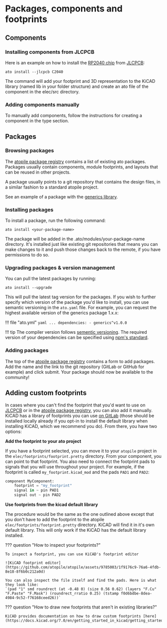 # Packages, components and footprints

## Components

### Installing components from JLCPCB

Here is an example on how to install the [RP2040 chip](https://www.lcsc.com/product-detail/Microcontroller-Units-MCUs-MPUs-SOCs_Raspberry-Pi-RP2040_C2040.html) from [JLCPCB](https://jlcpcb.com/parts):

`ato install --jlcpcb C2040`

The command will add your footprint and 3D representation to the KiCAD library (named lib in your folder structure) and create an ato file of the component in the elec/src directory.

### Adding components manually

To manually add components, follow the instructions for creating a component in the type section.
<!--
TODO: link to the types
-->

## Packages

### Browsing packages

The [atopile package registry](https://packages.atopile.io) contains a list of existing ato packages. Packages usually contain components, module footprints, and layouts that can be reused in other projects.

A package usually points to a git repository that contains the design files, in a similar fashion to a standard atopile project.

See an example of a package with the [generics library](https://gitlab.atopile.io/packages/generics).

### Installing packages

To install a package, run the following command:

`ato install <your-package-name>`

The package will be added in the .ato/modules/your-package-name directory. It's installed just like existing git repositories that means you can make changes to it and push those changes back to the remote, if you have permissions to do so.

### Upgrading packages & version management

You can pull the latest packages by running:

`ato install --upgrade`

This will pull the latest tag version for the packages. If you wish to further specify which version of the package you'd like to install, you can use semantic versioning in the `ato.yaml` file. For example, you can request the highest available version of the generics package 1.x.x:

!!! file "ato.yml"
    ```yaml
    ...
    dependencies:
    - generics^v1.0.0
    ```

!!! tip
    The compiler version follows [sementic versioning](https://semver.org). The required version of your dependencies can be specified using [npm's standard](https://docs.npmjs.com/about-semantic-versioning).

### Adding packages

The top of the [atopile package registry](https://packages.atopile.io) contains a form to add packages. Add the name and the link to the git repository (GitLab or GitHub for example) and click submit. Your package should now be available to the community!


## Adding custom footprints

In cases where you can't find the footprint that you'd want to use on [JLCPCB](https://jlcpcb.com/parts) or in the [atopile package registry](https://packages.atopile.io), you can also add it manually. KiCAD has a library of footprints you can use [on GitLab](https://gitlab.com/kicad/libraries/kicad-footprints) (those should be installed locally already if you opt-in to install the default library when installing KiCAD, which we recommend you do). From there, you have two options:

**Add the footprint to your ato project**

If you have a footprint selected, you can move it to your `atopile` project in the `elec/footprints/footprint.pretty` directory.
From your component, you can point to that footprint. You also need to connect the footprint pads to signals that you will use throughout your project. For example, if the footprint is called `my_footprint.kicad_mod` and the pads `PAD1` and `PAD2`:

```python
component MyComponent:
    footprint = "my_footprint"
    signal in ~ pin PAD1
    signal out ~ pin PAD2
```

**Use footprints from the kicad default library**

The procedure would be the same as the one outlined above except that you don't have to add the footprint to the atopile `elec/footprints/footprint.pretty` directory. KiCAD will find it in it's own default library. This will only work if the KiCAD has the default library installed.


??? question "How to inspect your footprints?"

    To inspect a footprint, you can use KiCAD's footprint editor

    ![KiCAD footprint editor](https://github.com/atopile/atopile/assets/9785003/1f9176c9-76a6-4fdb-8e18-8f6b0c212a0d)

    You can also inspect the file itself and find the pads. Here is what they look like:
    `(pad "1" smd roundrect (at -0.48 0) (size 0.56 0.62) (layers "F.Cu" "F.Paste" "F.Mask") (roundrect_rratio 0.25) (tstamp f0d6bdbe-8dea-4984-9c52-f76168ceed26))`

??? question "How to draw new footprints that aren't in existing libraries?"

    KiCAD provides documentation on how to draw custom footprints [here](https://docs.kicad.org/7.0/en/getting_started_in_kicad/getting_started_in_kicad.html#creating_new_footprints).